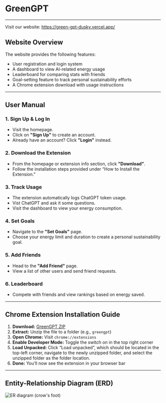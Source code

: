 # GreenGPT

---

Visit our website: https://green-gpt-dusky.vercel.app/

## Website Overview

The website provides the following features:

- User registration and login system  
- A dashboard to view AI-related energy usage  
- Leaderboard for comparing stats with friends  
- Goal-setting feature to track personal sustainability efforts  
- A Chrome extension download with usage instructions

---

## User Manual

### 1. **Sign Up & Log In**
- Visit the homepage.
- Click on **"Sign Up"** to create an account.
- Already have an account? Click **"Login"** instead.

### 2. **Download the Extension**
- From the homepage or extension info section, click **"Download"**.
- Follow the installation steps provided under “How to Install the Extension.”

### 3. **Track Usage**
- The extension automatically logs ChatGPT token usage.
- Vist ChatGPT and ask it some questions.
- Visit the dashboard to view your energy consumption.

### 4. **Set Goals**
- Navigate to the **"Set Goals"** page.
- Choose your energy limit and duration to create a personal sustainability goal.

### 5. **Add Friends**
- Head to the **"Add Friend"** page.
- View a list of other users and send friend requests.

### 6. **Leaderboard**
- Compete with friends and view rankings based on energy saved.

---

## Chrome Extension Installation Guide

1. **Download:** [GreenGPT ZIP](https://cise.ufl.edu/~t.lu/cis4930/extension/greengpt.zip)
2. **Extract:** Unzip the file to a folder (e.g., `greengpt`)
3. **Open Chrome:** Visit `chrome://extensions`
4. **Enable Developer Mode:** Toggle the switch on in the top right corner
5. **Load Unpacked:** Click “Load unpacked”, which should be located in the top-left corner, navigate to the newly unzipped folder, and select the unzipped folder as the folder location.
6. **Done:** You’ll now see the extension in your browser bar

---

## Entity-Relationship Diagram (ERD)

![ER diagram (crow's foot)](https://github.com/user-attachments/assets/e39b751c-313d-4079-a425-2ffb4fbe6a44)
